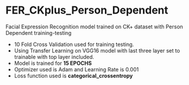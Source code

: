 # FER_CKplus_Person_Dependent
Facial Expression Recognition model trained on CK+ dataset with Person Dependent training-testing

- 10 Fold Cross Validation used for training testing.
- Using Transfer Learning on VGG16 model with last three layer set to trainable with top layer included.
- Model is trained for **15 EPOCHS**
- Optimizer used is Adam and Learning Rate is 0.001
- Loss function used is **categorical_crossentropy**
